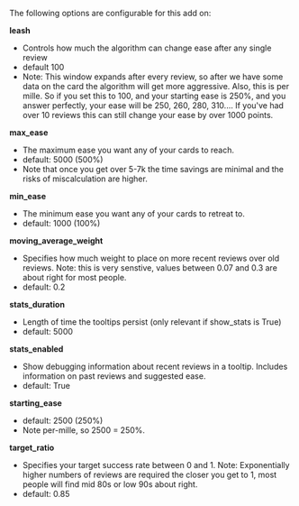 The following options are configurable for this add on:


**leash**

- Controls how much the algorithm can change ease after any single review
- default 100
- Note: This window expands after every review, so after we have some data on
the card the algorithm will get more aggressive. Also, this is per mille. So
if you set this to 100, and your starting ease is 250%, and you answer
perfectly, your ease will be 250, 260, 280, 310.... If you've had over 10
reviews this can still change your ease by over 1000 points.

**max_ease**

- The maximum ease you want any of your cards to reach.
- default: 5000 (500%)
- Note that once you get over 5-7k the time savings are minimal and the risks
of miscalculation are higher.

**min_ease**

- The minimum ease you want any of your cards to retreat to.
- default: 1000 (100%)

**moving_average_weight**

- Specifies how much weight to place on more recent reviews over old reviews.
Note: this is very senstive, values between 0.07 and 0.3 are about right for
most people.
- default: 0.2

**stats_duration**

- Length of time the tooltips persist (only relevant if show_stats is True)
- default: 5000

**stats_enabled**

- Show debugging information about recent reviews in a tooltip. Includes
information on past reviews and suggested ease.
- default: True

**starting_ease**

- default: 2500 (250%)
- Note per-mille, so 2500 = 250%.

**target_ratio**

- Specifies your target success rate between 0 and 1. Note: Exponentially
higher numbers of reviews are required the closer you get to 1, most people
will find mid 80s or low 90s about right.
- default: 0.85
